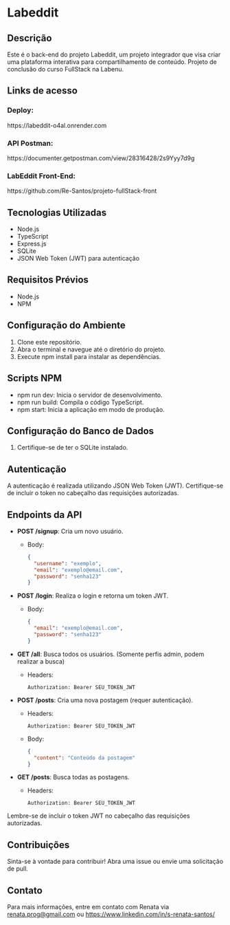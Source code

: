 # Labeddit

## Descrição
Este é o back-end do projeto Labeddit, um projeto integrador que visa criar uma plataforma interativa para compartilhamento de conteúdo. Projeto de conclusão do curso FullStack na Labenu.

<h2>Links de acesso </h2>
<h3>Deploy:</h3>
https://labeddit-o4al.onrender.com
<h3>API Postman:</h3>
https://documenter.getpostman.com/view/28316428/2s9Yyy7d9g
<h3>LabEddit Front-End:</h3>
https://github.com/Re-Santos/projeto-fullStack-front

## Tecnologias Utilizadas
- Node.js 
- TypeScript
- Express.js
- SQLite 
- JSON Web Token (JWT) para autenticação

## Requisitos Prévios
- Node.js 
- NPM 

## Configuração do Ambiente
1. Clone este repositório.
2. Abra o terminal e navegue até o diretório do projeto.
3. Execute npm install para instalar as dependências.

## Scripts NPM 
- npm run dev: Inicia o servidor de desenvolvimento.
- npm run build: Compila o código TypeScript.
- npm start: Inicia a aplicação em modo de produção.

## Configuração do Banco de Dados
1. Certifique-se de ter o SQLite instalado.
   
## Autenticação
A autenticação é realizada utilizando JSON Web Token (JWT). Certifique-se de incluir o token no cabeçalho das requisições autorizadas.

## Endpoints da API
- **POST /signup**: Cria um novo usuário.
  - Body:
    ```json
    {
      "username": "exemplo",
      "email": "exemplo@email.com",
      "password": "senha123"
    }
    ```

- **POST /login**: Realiza o login e retorna um token JWT.
  - Body:
    ```json
    {
      "email": "exemplo@email.com",
      "password": "senha123"
    }
    ```
- **GET /all**: Busca todos os usuários. (Somente perfis admin, podem realizar a busca)
  - Headers:
    ```
    Authorization: Bearer SEU_TOKEN_JWT
    ```
    
- **POST /posts**: Cria uma nova postagem (requer autenticação).
  - Headers:
    ```
    Authorization: Bearer SEU_TOKEN_JWT
    ```
  - Body:
    ```json
    {
      "content": "Conteúdo da postagem"
    }
    ```
- **GET /posts**: Busca todas as postagens.
  - Headers:
    ```
    Authorization: Bearer SEU_TOKEN_JWT
    ```
    
Lembre-se de incluir o token JWT no cabeçalho das requisições autorizadas.
 

## Contribuições
Sinta-se à vontade para contribuir! Abra uma issue ou envie uma solicitação de pull.

## Contato
Para mais informações, entre em contato com Renata via renata.prog@gmail.com ou https://www.linkedin.com/in/s-renata-santos/

